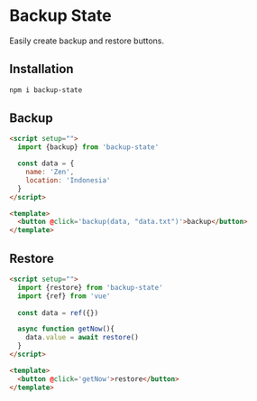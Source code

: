 # Backup State

Easily create backup and restore buttons.

## Installation

```bash
npm i backup-state
```

## Backup

```html
<script setup="">
  import {backup} from 'backup-state'

  const data = {
    name: 'Zen',
    location: 'Indonesia'
  }
</script>

<template>
  <button @click='backup(data, "data.txt")'>backup</button>
</template>
```

## Restore

```html
<script setup="">
  import {restore} from 'backup-state'
  import {ref} from 'vue'
  
  const data = ref({})

  async function getNow(){
    data.value = await restore()
  }
</script>

<template>
  <button @click='getNow'>restore</button>
</template>
```